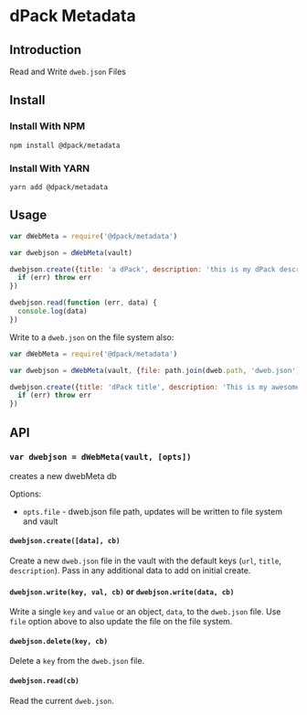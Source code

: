 # dPack Metadata

## Introduction

Read and Write `dweb.json` Files

## Install

### Install With NPM
```
npm install @dpack/metadata
```

### Install With YARN
```
yarn add @dpack/metadata
```

## Usage

```js
var dWebMeta = require('@dpack/metadata')

var dwebjson = dWebMeta(vault)

dwebjson.create({title: 'a dPack', description: 'this is my dPack description'}, function (err) {
  if (err) throw err
})

dwebjson.read(function (err, data) {
  console.log(data)
})
```

Write to a `dweb.json` on the file system also:

```js
var dWebMeta = require('@dpack/metadata')

var dwebjson = dWebMeta(vault, {file: path.join(dweb.path, 'dweb.json')})

dwebjson.create({title: 'dPack title', description: 'This is my awesome dSite.'}, function (err) {
  if (err) throw err
})
```

## API

### `var dwebjson = dWebMeta(vault, [opts])`

creates a new dwebMeta db

Options:

* `opts.file` - dweb.json file path, updates will be written to file system and vault

#### `dwebjson.create([data], cb)`

Create a new `dweb.json` file in the vault with the default keys (`url`, `title`, `description`). Pass in any additional data to add on initial create.

#### `dwebjson.write(key, val, cb)` or `dwebjson.write(data, cb)`

Write a single `key` and `value` or an object, `data`, to the `dweb.json` file. Use `file` option above to also update the file on the file system.

#### `dwebjson.delete(key, cb)`

Delete a `key` from the `dweb.json` file.

#### `dwebjson.read(cb)`

Read the current `dweb.json`.
